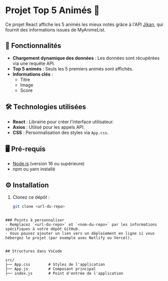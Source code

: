# Projet Top 5 Animés 🎥

Ce projet React affiche les 5 animés les mieux notés grâce à l'API [Jikan](https://jikan.moe/), qui fournit des informations issues de MyAnimeList.

## 🚀 Fonctionnalités

- **Chargement dynamique des données** : Les données sont récupérées via une requête API.
- **Top 5 animés** : Seuls les 5 premiers animés sont affichés.
- **Informations clés** :
  - Titre
  - Image
  - Score

## 🛠️ Technologies utilisées

- **React** : Librairie pour créer l'interface utilisateur.
- **Axios** : Utilisé pour les appels API.
- **CSS** : Personnalisation des styles via `App.css`.

## 🖥️ Pré-requis

- [Node.js](https://nodejs.org/) (version 16 ou supérieure)
- npm ou yarn installé

## ⚙️ Installation

1. Clonez ce dépôt :
   ```bash
   git clone <url-du-repo>
```

### Points à personnaliser
- Remplacez `<url-du-repo>` et `<nom-du-repo>` par les informations spécifiques à votre dépôt GitHub. 
- Vous pouvez ajouter un lien vers un déploiement en ligne si vous hébergez le projet (par exemple avec Netlify ou Vercel).


## Structures dans VsCode

src/
├── App.css        # Styles de l'application
├── App.js         # Composant principal
├── index.js       # Point d'entrée de l'application
